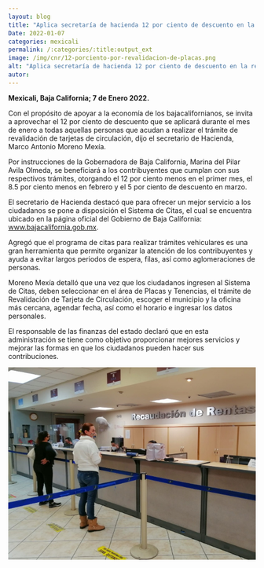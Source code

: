 ```yaml
---
layout: blog
title: "Aplica secretaría de hacienda 12 por ciento de descuento en la revalidación de las tarjetas de circulación"
Date: 2022-01-07
categories: mexicali
permalink: /:categories/:title:output_ext
image: /img/cnr/12-porciento-por-revalidacion-de-placas.png
alt: "Aplica secretaría de hacienda 12 por ciento de descuento en la revalidación de las tarjetas de circulación"
autor:
---
```


**Mexicali, Baja California; 7 de Enero 2022.** 

Con el propósito de apoyar a la economía de los bajacalifornianos, se invita a aprovechar el 12 por ciento de descuento que se aplicará durante el mes de enero a todas aquellas personas que acudan a realizar el trámite de revalidación de tarjetas de circulación, dijo el secretario de Hacienda, Marco Antonio Moreno Mexía. 

Por instrucciones de la Gobernadora de Baja California, Marina del Pilar Avila Olmeda, se beneficiará a los contribuyentes que cumplan con sus respectivos trámites, otorgando el 12 por ciento menos en el primer mes, el 8.5 por ciento menos en febrero y el 5 por ciento de descuento en marzo.

El secretario de Hacienda destacó que para ofrecer un mejor servicio a los ciudadanos se pone a disposición el Sistema de Citas, el cual se encuentra ubicado en la página oficial del Gobierno de Baja California: www.bajacalifornia.gob.mx.

Agregó que el programa de citas para realizar trámites vehiculares es una gran herramienta que permite organizar la atención de los contribuyentes y ayuda a evitar largos periodos de espera, filas, así como aglomeraciones de personas. 

Moreno Mexía detalló que una vez que los ciudadanos ingresen al Sistema de Citas, deben seleccionar en el área de Placas y Tenencias, el trámite de Revalidación de Tarjeta de Circulación, escoger el municipio y la oficina más cercana, agendar fecha, así como el horario e ingresar los datos personales. 

El responsable de las finanzas del estado declaró que en esta administración se tiene como objetivo proporcionar mejores servicios y mejorar las formas en que los ciudadanos pueden hacer sus contribuciones.

<div id="carouselExampleSlidesOnly" class="carousel slide" data-ride="carousel">
  <div class="carousel-inner">
    <div class="carousel-item active">
       <img class="d-block w-100" src="/img/cnr/12-porciento-por-revalidacion-de-placas.png" loading="lazy"  alt="Aplica secretaría de hacienda 12 por ciento de descuento en la revalidación de las tarjetas de circulación">
    </div>
  </div>
</div>